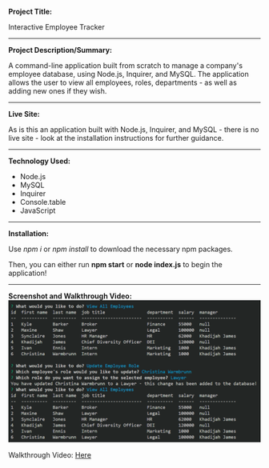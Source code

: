 **Project Title:**

Interactive Employee Tracker

---

**Project Description/Summary:**

A command-line application built from scratch to manage a company's employee database, using Node.js, Inquirer, and MySQL. The application allows the user to view all employees, roles, departments - as well as adding new ones if they wish.

---

**Live Site:**

As is this an application built with Node.js, Inquirer, and MySQL - there is no live site - look at the installation instructions for further guidance.

---

**Technology Used:**

- Node.js
- MySQL
- Inquirer
- Console.table
- JavaScript

---

**Installation:**

Use _npm i_ or _npm install_ to download the necessary npm packages.

Then, you can either run **npm start** or **node index.js** to begin the application!

---

**Screenshot and Walkthrough Video:**
![Screenshot of the Employee Tracker running](./assets/screenshot.png)

Walkthrough Video: [Here](https://watch.screencastify.com/v/OfyZsm5c1Rs7Ve8XwoNc)
